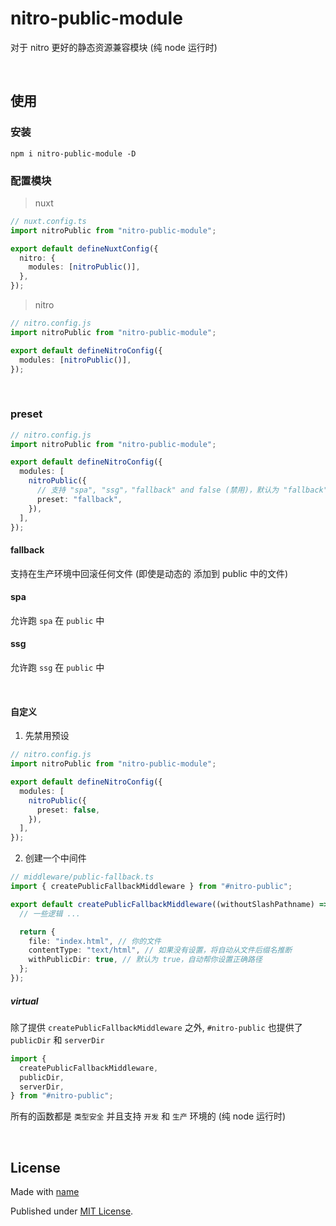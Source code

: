 # nitro-public-module

对于 nitro 更好的静态资源兼容模块 (纯 node 运行时)

<br />

## 使用

### 安装

```shell
npm i nitro-public-module -D
```

### 配置模块

> nuxt

```ts
// nuxt.config.ts
import nitroPublic from "nitro-public-module";

export default defineNuxtConfig({
  nitro: {
    modules: [nitroPublic()],
  },
});
```

> nitro

```ts
// nitro.config.js
import nitroPublic from "nitro-public-module";

export default defineNitroConfig({
  modules: [nitroPublic()],
});
```

<br />

### preset

```ts
// nitro.config.js
import nitroPublic from "nitro-public-module";

export default defineNitroConfig({
  modules: [
    nitroPublic({
      // 支持 "spa", "ssg"，"fallback" and false (禁用)，默认为 "fallback"
      preset: "fallback",
    }),
  ],
});
```

#### fallback

支持在生产环境中回滚任何文件 (即使是动态的 添加到 public 中的文件)

#### spa

允许跑 `spa` 在 `public` 中

#### ssg

允许跑 `ssg` 在 `public` 中

<br />

#### 自定义

1. 先禁用预设

```ts
// nitro.config.js
import nitroPublic from "nitro-public-module";

export default defineNitroConfig({
  modules: [
    nitroPublic({
      preset: false,
    }),
  ],
});
```

2. 创建一个中间件

```ts
// middleware/public-fallback.ts
import { createPublicFallbackMiddleware } from "#nitro-public";

export default createPublicFallbackMiddleware((withoutSlashPathname) => {
  // 一些逻辑 ...

  return {
    file: "index.html", // 你的文件
    contentType: "text/html", // 如果没有设置，将自动从文件后缀名推断
    withPublicDir: true, // 默认为 true，自动帮你设置正确路径
  };
});
```

##### virtual

除了提供 `createPublicFallbackMiddleware` 之外, `#nitro-public` 也提供了
`publicDir` 和 `serverDir`

```ts
import {
  createPublicFallbackMiddleware,
  publicDir,
  serverDir,
} from "#nitro-public";
```

所有的函数都是 `类型安全` 并且支持 `开发` 和 `生产` 环境的 (纯 node 运行时)

<br />

## License

Made with [name](https://github.com/markthree)

Published under [MIT License](./LICENSE).
